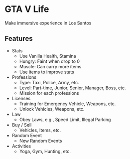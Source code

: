 # GTA V Life

Make immersive experience in Los Santos

## Features
- Stats
  - Use Vanilla Health, Stamina
  - Hungry: Faint when drop to 0
  - Muscle: Can carry more items
  - Use items to improve stats
- Professions
  - Type: Taxi, Police, Army, etc.
  - Level: Part-time, Junior, Senior, Manager, Boss, etc.
  - Mission for each professions
- Licenses
  - Training for Emergency Vehicle, Weapons, etc.
  - Unlock Vehicles, Weapons, etc.
- Law
  - Obey Laws, e.g., Speed Limit, Illegal Parking
- Buy / Sell
  - Vehicles, Items, etc.
- Random Event
  - New Random Events
- Activities
  - Yoga, Gym, Hunting, etc.